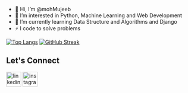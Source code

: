 - 👋 Hi, I’m @mohMujeeb
- 👀 I’m interested in Python, Machine Learning and Web Development
- 🌱 I’m currently learning Data Structure and Algorithms and Django
- ⚡ I code to solve problems

[![Top Langs](https://github-readme-stats.vercel.app/api/top-langs/?username=mohMujeeb&hide_border=true)](https://github.com/anuraghazra/github-readme-stats)
[![GitHub Streak](https://streak-stats.demolab.com?user=mohMujeeb&hide_border=true&card_width=450&card_height=170)](https://git.io/streak-stats)

## Let's Connect

[<img src='https://cdn.jsdelivr.net/npm/simple-icons@3.0.1/icons/linkedin.svg' alt='linkedin' height='40'>](https://www.linkedin.com/in/https://www.linkedin.com/in/mujeeb-ur-rehman-146aa2250/)  [<img src='https://cdn.jsdelivr.net/npm/simple-icons@3.0.1/icons/instagram.svg' alt='instagram' height='40'>](https://www.instagram.com/muuuuujeeb/)  
